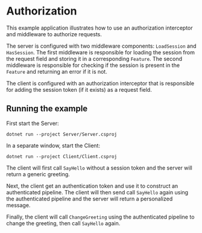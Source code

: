 # Authorization

This example application illustrates how to use an authorization interceptor and middleware to authorize requests.

The server is configured with two middleware components: `LoadSession` and `HasSession`. The first middleware is
responsible for loading the session from the request field and storing it in a corresponding `Feature`. The second
middleware is responsible for checking if the session is present in the `Feature` and returning an error if it is not.

The client is configured with an authorization interceptor that is responsible for adding the session
token (if it exists) as a request field.

## Running the example

First start the Server:

```shell
dotnet run --project Server/Server.csproj
```

In a separate window, start the Client:

```shell
dotnet run --project Client/Client.csproj
```

The client will first call `SayHello` without a session token and the server will return a generic greeting.

Next, the client get an authentication token and use it to construct an authenticated pipeline. The client will
then send call `SayHello` again using the authenticated pipeline and the server will return a personalized message.

Finally, the client will call `ChangeGreeting` using the authenticated pipeline to change the greeting, then
call `SayHello` again.
